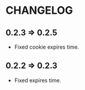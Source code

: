 # CHANGELOG

## 0.2.3 => 0.2.5

- Fixed cookie expires time.

## 0.2.2 => 0.2.3

- Fixed expires time.

